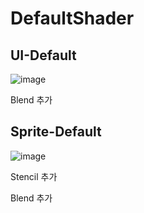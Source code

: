 # DefaultShader

## UI-Default
![image](https://user-images.githubusercontent.com/22467083/219849251-5adab9f1-5f9e-4f2e-926d-327641ede155.png)

Blend 추가

## Sprite-Default
![image](https://user-images.githubusercontent.com/22467083/219849217-c29b5cf2-09ac-4925-ba59-9b7c01ba3938.png)

Stencil 추가

Blend 추가
